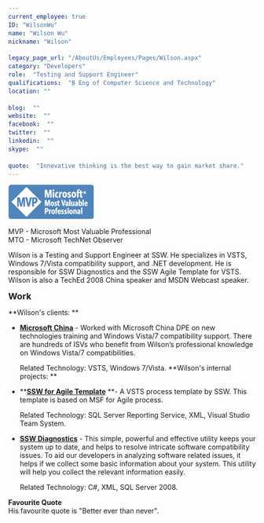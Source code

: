 ```yaml
---
current_employee: true
ID: "WilsonWu"
name: "Wilson Wu"
nickname: "Wilson"

legacy_page_url: "/AboutUs/Employees/Pages/Wilson.aspx"
category: "Developers"
role:  "Testing and Support Engineer"
qualifications:  "B Eng of Computer Science and Technology"
location: ""

blog:  ""
website:  ""
facebook:  ""
twitter:  ""
linkedin:  ""
skype:  ""

quote:  "Innovative thinking is the best way to gain market share."
---
```



  ![Microsoft MVP - Team System](./Images/Bio/mvplogo.gif) 



MVP - Microsoft Most Valuable Professional  
 MTO - Microsoft TechNet Observer

Wilson is a Testing and Support Engineer at SSW. He specializes in VSTS, Windows 7/Vista compatibility support, and .NET development. He is responsible for SSW Diagnostics and the SSW Agile Template for VSTS.  
 Wilson is also a TechEd 2008 China speaker and MSDN Webcast speaker.

**<font size="4">Work</font>**

**Wilson's clients: **


*   **[**Microsoft China**](http://www.microsoft.com/ "Microsoft China")** - Worked with Microsoft China DPE on new technologies training and Windows Vista/7 compatibility support. There are hundreds of ISVs who benefit from Wilson’s professional knowledge on Windows Vista/7 compatibilities.   

    Related Technology: VSTS, Windows 7/Vista. 
**Wilson's internal projects: **


*   **[**SSW for Agile Template**](http://www.ssw.com.au/ssw/Download/ProdBasket.aspx?ID=AT "SSW for Agile Template") **- A VSTS process template by SSW. This template is based on MSF for Agile process.  

    Related Technology: SQL Server Reporting Service, XML, Visual Studio Team System.
    
*   **[**SSW Diagnostics**](http://www.ssw.com.au/ssw/diagnostics/ "SSW Diagnostics")** - This simple, powerful and effective utility keeps your system up to date, and helps to resolve intricate software compatibility issues. To aid our developers in analyzing software related issues, it helps if we collect some basic information about your system. This utility will help you collect the relevant information easily.   

    Related Technology: C#, XML, SQL Server 2008.


**Favourite Quote**  
 His favourite quote is "Better ever than never".
